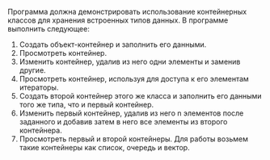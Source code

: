 Программа должна демонстрировать использование контейнерных классов для хранения встроенных типов данных.
В программе выполнить следующее:
1. Создать объект-контейнер  и заполнить его данными.
2. Просмотреть контейнер.
3. Изменить контейнер, удалив из него одни элементы и заменив другие.
4. Просмотреть контейнер, используя для доступа к его элементам итераторы.
5. Создать второй контейнер этого же класса и заполнить его данными того же типа, что и первый контейнер.
6. Изменить первый контейнер, удалив из него n элементов после заданного и добавив затем в него все элементы из второго контейнера.
7. Просмотреть первый и второй контейнеры.
   Для работы возьмем такие контейнеры как список, очередь и вектор.